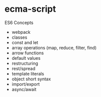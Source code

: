 # ecma-script

ES6 Concepts

- webpack
- classes
- const and let
- array operations (map, reduce, filter, find)
- arrow functions
- default values
- restructuring
- rest/spread
- template literals
- object short syntax
- import/export
- async/await
